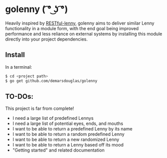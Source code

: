 # golenny ( ͡° ͜ʖ ͡°)

Heavily inspired by [RESTful-lenny](https://github.com/LennyToday/RESTful-lenny),
golenny aims to deliver similar Lenny functionality in a module form, with the end goal
being improved performance and less reliance on external systems by installing this module
directly into your project dependencies.

## Install

In a terminal:
```sh
$ cd <project path>
$ go get github.com/demarsdouglas/golenny
```

## TO-DOs:

This project is far from complete!

- I need a large list of predefined Lennys
- I need a large list of potential eyes, ends, and mouths
- I want to be able to return a predefined Lenny by its name
- I want to be able to return a random predefined Lenny
- I want to be able to return a new randomized Lenny
- I want to be able to return a Lenny based off its mood
- "Getting started" and related documentation
